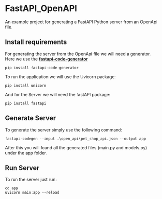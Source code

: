# FastAPI_OpenAPI
An example project for generating a FastAPI Python server from an OpenApi file.


## Install requirements 

For generating the server from the OpenApi file we will need a generator. Here we use the <b>[fastapi-code-generator](https://github.com/koxudaxi/fastapi-code-generator)</b>

````
pip install fastapi-code-generator

````

To run the application we will use the Uvicorn package:

```
pip install unicorn
```

And for the Server we will need the fastAPI package:

````
pip install fastapi
````

## Generate Server

To generate the server simply use the following command:

````
fastapi-codegen --input .\open_api\pet_shop_api.json --output app
````

After this you will found all the generated files (main.py and models.py) under the app folder.


## Run Server

To run the server just run:

````
cd app
uvicorn main:app --reload
````